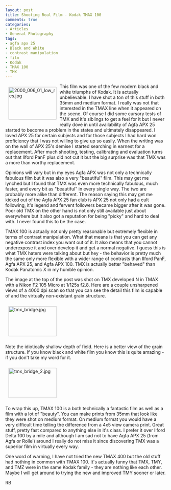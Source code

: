 ```yaml
---
layout: post
title: Shooting Real Film - Kodak TMAX 100
comments: true
categories:
- Articles
- General Photography
tags:
- agfa apx 25
- Black and White
- contrast manipulation
- film
- Kodak
- TMAX 100
- TMX
---
```

<a rel="lightbox" href="/wp-content/uploads/2009/09/2000_006_01_low_res.jpg"><img title="2000_006_01_low_res.jpg" src="/wp-content/uploads/2009/09/.thumbs/.2000_006_01_low_res.jpg" border="0" alt="2000_006_01_low_res.jpg" hspace="10" vspace="10" width="150" height="102" align="left" /></a>This film was one of the few modern black and white triumphs of Kodak. It is actually unbelievable. I have shot a ton of this stuff in both 35mm and medium format. I really was not that interested in the TMAX line when it appeared on the scene. Of course I did some cursory tests of TMX and it's siblings to get a feel for it but I never really dove in until availability of Agfa APX 25 started to become a problem in the states and ultimately disappeared. I loved APX 25 for certain subjects and for those subjects I had hard won proficiency that I was not willing to give up so easily. When the writing was on the wall of APX 25's demise I started searching in earnest for a replacement. After much shooting, testing, calibrating and evaluation turns out that Ilford PanF plus did not cut it but the big surprise was that TMX was a more than worthy replacement.

Opinions will vary but in my eyes Agfa APX was not only a technically fabulous film but it was also a very "beautiful" film. This may get me lynched but I found that TMX was even more technically fabulous, much faster, and every bit as "beautiful" in every single way. The two are probably more alike than different. The reason saying this may get me kicked out of the Agfa APX 25 fan club is APX 25 not only had a cult following, it's legend and fervent followers became bigger after it was gone. Poor old TMX on the other hand is not only still available just about everywhere but it also got a reputation for being "picky" and hard to deal with. I never found this to be the case.

TMAX 100 is actually not only pretty reasonable but extremely flexible in terms of contrast manipulation. What that means is that you can get any negative contrast index you want out of it. It also means that you cannot underexpose it and over develop it and get a normal negative. I guess this is what TMX haters were talking about but hey - the behavior is pretty much the same only more flexible with a wider range of contrasts than Ilford PanF, Agfa APX 25, and Agfa APX 100. TMX is actually better "behaved" than Kodak Panatomic X in my humble opinion.

The image at the top of the post was shot on TMX developed N in TMAX with a Nikon F2 105 Micro at 1/125s f2.8. Here are a couple unsharpened views of a 4000 dpi scan so that you can see the detail this film is capable of and the virtually non-existant grain structure.

<a href="/wp-content/uploads/2009/09/tmx_bridge.jpg"><img title="tmx_bridge.jpg" src="/wp-content/uploads/2009/09/.thumbs/.tmx_bridge.jpg" border="0" alt="tmx_bridge.jpg" hspace="10" vspace="10" width="150" height="94" /></a>

Note the idiotically shallow depth of field. Here is a better view of the grain structure. If you know black and white film you know this is quite amazing - if you don't take my word for it.

<a href="/wp-content/uploads/2009/09/tmx_bridge_2.jpg"><img title="tmx_bridge_2.jpg" src="/wp-content/uploads/2009/09/.thumbs/.tmx_bridge_2.jpg" border="0" alt="tmx_bridge_2.jpg" hspace="10" vspace="10" width="150" height="94" /></a>

To wrap this up, TMAX 100 is a both technically a fantastic film as well as a film with a lot of "beauty". You can make prints from 35mm that look like they were shot on medium format. On medium format you would have a very difficult time telling the difference from a 4x5 view camera print. Great stuff, pretty fast compared to anything else in it's class. I prefer it over Ilford Delta 100 by a mile and although I am sad not to have Agfa APX 25 (from Agfa or Rollei) around I really do not miss it since discovering TMX was a superior film in virtually every way.

One word of warning, I have not tried the new TMAX 400 but the old stuff had nothing in common with TMAX 100. It's actually funny that TMX, TMY, and TMZ were in the same Kodak family - they are nothing like each other. Maybe I will get around to trying the new and improved TMY sooner or later.

RB